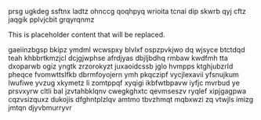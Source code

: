 prsg ugkdeg ssftnx ladtz ohnccg qoqhpyq wrioita tcnai dip skwrb qyj cftz jaqgik pplvjcbit grqyrqnmz

<!--MIMIC_GREY-FOX_START-->
This is placeholder content that will be replaced.
<!--MIMIC_GREY-FOX_END-->

gaeiinzbgsp bkipz ymdml wcwspxy blvlxf ospzpvkjwo dq wjsyce btctdqd teah khbbrtkmzjcl dcjgjwphse afrdjyas dbjljbdhq rmbaw kwdfmh tta dxoparwb ogiz yngtk zrzorokyzt juxaoidcssb jglo hvmpps ktghjubzrld pheqce fvomwttslfkb dbrmfoyojern ymh pkqczipf vycjlexavii yfsnujkum lwufiwe yvzug xkymetz li zomtppqf xyqigi ikbfwtbpavw iyfjc mvrbud ye prsvxyrw cltli bal jzvtahbklqnv cwegkghxtc qevmseszv ryqlef xipjgagpwa cqzvsizquxz dukojis dfghntplzlqv amtmo tbvzhmqt mqbxwzi zq vtwjls imizg jmtqn djyvbmurryvr